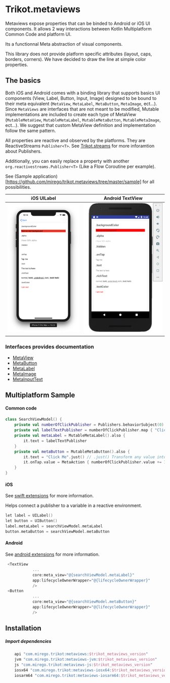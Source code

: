 # Trikot.metaviews
Metaviews expose properties that can be binded to Android or iOS UI components. It allows 2 way interactions between Kotlin Multiplatform Common Code and platform UI.

Its a functionnal Meta abstraction of visual components.

This library does not provide platform specific attributes (layout, caps, borders, corners). We have decided to draw the line at simple color properties.

## The basics
Both iOS and Android comes with a binding library that supports basics UI components (View, Label, Button, Input, Image) designed to be bound to their meta equivalent (`MetaView`, `MetaLabel`, `MetaButton`, `MetaImage`, ect...). Since `MetaViews` are interfaces that are not meant to be modified, Mutable implementations are included to create each type of MetaView (`MutableMetaView`, `MutableMetaLabel`, `MutableMetaButton`, `MutableMetaImage`, ect...). We suggest that custom MetaView definition and implementation follow the same pattern.

All properties are reactive and observed by the platforms. They are ReactiveStreams `Publisher<T>`. See [Trikot.streams](https://github.com/mirego/trikot.streams) for more inforamtion about Publishers.

Additionally, you can easily replace a property with another `org.reactivestreams.Publisher<T>` (Like a Flow Coroutine per example).

See (Sample application)[https://github.com/mirego/trikot.metaviews/tree/master/sample] for all possibilities. 

iOS UILabel             |  Android TextView
:-------------------------:|:-------------------------:
![](./documentation/ios-label.png)  |  ![](./documentation/android-textview.png)

### Interfaces provides documentation
- [MetaView](https://github.com/mirego/trikot.metaviews/blob/master/metaviews/src/commonMain/kotlin/com/mirego/trikot/metaviews/MetaView.kt)
- [MetaButton](https://github.com/mirego/trikot.metaviews/blob/master/metaviews/src/commonMain/kotlin/com/mirego/trikot/metaviews/MetaButton.kt)
- [MetaLabel](https://github.com/mirego/trikot.metaviews/blob/master/metaviews/src/commonMain/kotlin/com/mirego/trikot/metaviews/MetaLabel.kt)
- [MetaImage](https://github.com/mirego/trikot.metaviews/blob/master/metaviews/src/commonMain/kotlin/com/mirego/trikot/metaviews/MetaImage.kt)
- [MetaInputText](https://github.com/mirego/trikot.metaviews/blob/master/metaviews/src/commonMain/kotlin/com/mirego/trikot/metaviews/MetaInputText.kt)


## Multiplatform Sample
#### Common code
```kotlin
class SearchViewModel() {
    private val numberOfClickPublisher = Publishers.behaviorSubject(0)
    private val labelTextPublisher = numberOfClickPublisher.map { "Clicked $it times" }
    private val metaLabel = MutableMetaLabel().also {
        it.text = labelTextPublisher
    }
    private val metaButton = MutableMetaButton().also {
        it.text = "Click Me".just() // .just() Transform any value into Single Publisher of this value
        it.onTap.value = MetaAction { numberOfClickPublisher.value += 1 }.just()
    }
}
```

#### iOS
See [swift extensions](./swift-extensions/README.md) for more information.

Helps connect a publisher to a variable in a reactive environment.
```kotlin
let label = UILabel()
let button = UIButton()
label.metaLabel = searchViewModel.metaLabel
button.metaButton = searchViewModel.metaButton
```

#### Android
See [android extensions](./android-ktx/README.md) for more information.
```kotlin
 <TextView
            ...
            core:meta_view="@{searchViewModel.metaLabel}"
            app:lifecycleOwnerWrapper="@{lifecycleOwnerWrapper}"
            />
 <Button
            ...
            core:meta_view="@{searchViewModel.metaButton}"
            app:lifecycleOwnerWrapper="@{lifecycleOwnerWrapper}"
            />
```

## Installation
##### Import dependencies
```groovy
    api "com.mirego.trikot:metaviews:$trikot_metaviews_version"
    jvm "com.mirego.trikot:metaviews-jvm:$trikot_metaviews_version"
    js "com.mirego.trikot:metaviews-js:$trikot_metaviews_version"
    iosx64 "com.mirego.trikot:metaviews-iosx64:$trikot_metaviews_version"
    iosarm64 "com.mirego.trikot:metaviews-iosarm64:$trikot_metaviews_version"
```
